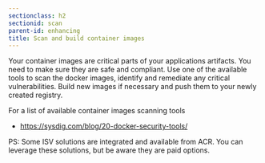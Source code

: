 ```yaml
---
sectionclass: h2
sectionid: scan
parent-id: enhancing
title: Scan and build container images
---
```


Your container images are critical parts of your applications artifacts. You need to make sure they are safe and compliant. 
Use one of the available tools to scan the docker images, identify and remediate any critical vulnerabilities. 
Build new images if necessary and push them to your newly created registry. 

For a list of available container images scanning tools

- <https://sysdig.com/blog/20-docker-security-tools/>

PS: Some ISV solutions are integrated and available from ACR. You can leverage these solutions, but be aware they are paid options. 